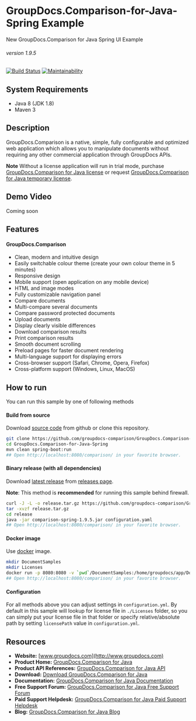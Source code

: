 # GroupDocs.Comparison-for-Java-Spring Example
New GroupDocs.Comparison for Java Spring UI Example
###### version 1.9.5

[![Build Status](https://travis-ci.org/groupdocs-comparison/GroupDocs.Comparison-for-Java-Spring.svg?branch=master)](https://travis-ci.org/groupdocs-comparison/GroupDocs.Comparison-for-Java-Spring)
[![Maintainability](https://api.codeclimate.com/v1/badges/f945b8bc09a5ff2e8a2d/maintainability)](https://codeclimate.com/github/groupdocs-comparison/GroupDocs.Comparison-for-Java-Spring/maintainability)

## System Requirements
- Java 8 (JDK 1.8)
- Maven 3


## Description
GroupDocs.Comparison is a native, simple, fully configurable and optimized web application which allows you to manipulate documents without requiring any other commercial application through GroupDocs APIs.

**Note** Without a license application will run in trial mode, purchase [GroupDocs.Comparison for Java license](https://purchase.groupdocs.com/order-online-step-1-of-8.aspx) or request [GroupDocs.Comparison for Java temporary license](https://purchase.groupdocs.com/temporary-license).


## Demo Video
Coming soon


## Features
#### GroupDocs.Comparison
- Clean, modern and intuitive design
- Easily switchable colour theme (create your own colour theme in 5 minutes)
- Responsive design
- Mobile support (open application on any mobile device)
- HTML and image modes
- Fully customizable navigation panel
- Compare documents
- Multi-compare several documents
- Compare password protected documents
- Upload documents
- Display clearly visible differences
- Download comparison results
- Print comparison results
- Smooth document scrolling
- Preload pages for faster document rendering
- Multi-language support for displaying errors
- Cross-browser support (Safari, Chrome, Opera, Firefox)
- Cross-platform support (Windows, Linux, MacOS)


## How to run

You can run this sample by one of following methods


#### Build from source

Download [source code](https://github.com/groupdocs-comparison/GroupDocs.Comparison-for-Java-Spring/archive/master.zip) from github or clone this repository.

```bash
git clone https://github.com/groupdocs-comparison/GroupDocs.Comparison-for-Java-Spring
cd GroupDocs.Comparison-for-Java-Spring
mvn clean spring-boot:run
## Open http://localhost:8080/comparison/ in your favorite browser.
```

#### Binary release (with all dependencies)

Download [latest release](https://github.com/groupdocs-comparison/GroupDocs.Comparison-for-Java-Spring/releases/latest) from [releases page](https://github.com/groupdocs-comparison/GroupDocs.Comparison-for-Java-Spring/releases). 

**Note**: This method is **recommended** for running this sample behind firewall.

```bash
curl -J -L -o release.tar.gz https://github.com/groupdocs-comparison/GroupDocs.Comparison-for-Java-Spring/releases/download/1.9.5/release.tar.gz
tar -xvzf release.tar.gz
cd release
java -jar comparison-spring-1.9.5.jar configuration.yaml
## Open http://localhost:8080/comparison/ in your favorite browser.
```

#### Docker image
Use [docker](https://www.docker.com/) image.

```bash
mkdir DocumentSamples
mkdir Licenses
docker run -p 8080:8080 -v `pwd`/DocumentSamples:/home/groupdocs/app/DocumentSamples -v `pwd`/Licenses:/home/groupdocs/app/Licenses groupdocs/comparison-for-java-spring
## Open http://localhost:8080/comparison/ in your favorite browser.
```

#### Configuration
For all methods above you can adjust settings in `configuration.yml`. By default in this sample will lookup for license file in `./Licenses` folder, so you can simply put your license file in that folder or specify relative/absolute path by setting `licensePath` value in `configuration.yml`. 

## Resources
- **Website:** [www.groupdocs.com](http://www.groupdocs.com)
- **Product Home:** [GroupDocs.Comparison for Java](https://products.groupdocs.com/comparison/java)
- **Product API References:** [GroupDocs.Comparison for Java API](https://apireference.groupdocs.com)
- **Download:** [Download GroupDocs.Comparison for Java](http://downloads.groupdocs.com/comparison/java)
- **Documentation:** [GroupDocs.Comparison for Java Documentation](https://docs.groupdocs.com/dashboard.action)
- **Free Support Forum:** [GroupDocs.Comparison for Java Free Support Forum](https://forum.groupdocs.com/c/comparison)
- **Paid Support Helpdesk:** [GroupDocs.Comparison for Java Paid Support Helpdesk](https://helpdesk.groupdocs.com)
- **Blog:** [GroupDocs.Comparison for Java Blog](https://blog.groupdocs.com/category/groupdocs-comparison-product-family)